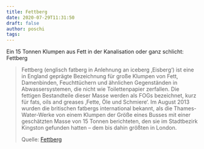 ```yaml
---
title: Fettberg
date: 2020-07-29T11:31:50
draft: false
author: poschi
tags: 
---
```


Ein 15 Tonnen Klumpen aus Fett in der Kanalisation oder ganz schlicht: Fettberg

> Fettberg (englisch fatberg in Anlehnung an iceberg  ‚Eisberg‘) ist eine in
> England geprägte Bezeichnung für große Klumpen von Fett, Damenbinden,
> Feuchttüchern und ähnlichen Gegenständen in Abwassersystemen, die nicht wie
> Toilettenpapier zerfallen. Die fettigen Bestandteile dieser Masse werden als
> FOGs bezeichnet, kurz für fats, oils and greases  ‚Fette, Öle und Schmiere‘. Im
> August 2013 wurden die britischen fatbergs international bekannt, als die
> Thames-Water-Werke von einem Klumpen der Größe eines Busses mit einer
> geschätzten Masse von 15 Tonnen berichteten, den sie im Stadtbezirk Kingston
> gefunden hatten – dem bis dahin größten in London.
>
> Quelle: [Fettberg](https://de.wikipedia.org/wiki/Fettberg)
